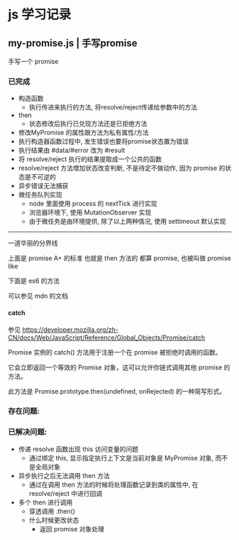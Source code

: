 # js 学习记录

## my-promise.js | 手写promise
手写一个 promise

### 已完成
- 构造函数
    - 执行传进来执行的方法, 将resolve/reject传递给参数中的方法
- then
    - 状态修改后执行已兑现方法还是已拒绝方法
- 修改MyPromise 的属性跟方法为私有属性/方法
- 执行构造器函数过程中, 发生错误也要将promise状态置为错误
- 执行结果由 #data/#error 改为 #result
- 将 resolve/reject 执行的结果提取成一个公共的函数
- resolve/reject 方法增加状态改变判断, 不是待定不做动作, 因为 promise 的状态是不可逆的
- 异步错误无法捕获
- 微任务队列实现
  - node 里面使用 process 的 nextTick 进行实现
  - 浏览器环境下, 使用 MutationObserver 实现
  - 由于微任务是由环境提供, 除了以上两种情况, 使用 settimeout 默认实现

--- 
一道华丽的分界线

上面是 promise A+ 的标准
也就是 then 方法的 都算 promise, 也被叫做  promise like

下面是 es6 的方法

可以参见 mdn 的文档

#### catch
  参见 https://developer.mozilla.org/zh-CN/docs/Web/JavaScript/Reference/Global_Objects/Promise/catch

Promise 实例的 catch() 方法用于注册一个在 promise 被拒绝时调用的函数。

它会立即返回一个等效的 Promise 对象，这可以允许你链式调用其他 promise 的方法。

此方法是 Promise.prototype.then(undefined, onRejected) 的一种简写形式。




### 存在问题:


### 已解决问题:
- 传递 resolve 函数出现 this 访问变量的问题
    - 通过绑定 this, 显示指定执行上下文是当前对象是 MyPromise 对象, 而不是全局对象
- 异步执行之后无法调用 then 方法
    - 通过在调用 then 方法的时候将处理函数记录到类的属性中, 在 resolve/reject 中进行回调
- 多个 then 进行调用
  - 穿透调用 .then()
  - 什么时候更改状态
    - 返回 promise 对象处理 